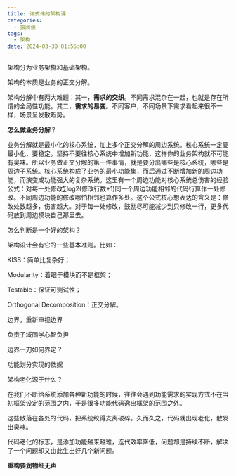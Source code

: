 ```yaml
---
title: 许式伟的架构课
categories:
  - 猿阅读
tags:
  - 架构
date: 2024-03-30 01:56:00
---
```


架构分为业务架构和基础架构。

架构的本质是业务的正交分解。



架构分解中有两大难题：其一，**需求的交织**。不同需求混杂在一起，也就是存在所谓的全局性功能。其二，**需求的易变**。不同客户，不同场景下需求看起来很不一样，场景呈发散趋势。



**怎么做业务分解**？

业务分解就是最小化的核心系统，加上多个正交分解的周边系统。核心系统一定要最小化，要稳定。坚持不要往核心系统中增加新功能，这样你的业务架构就不可能有臭味。所以业务做正交分解的第一件事情，就是要分出哪些是核心系统，哪些是周边子系统。核心系统构成了业务的最小功能集，而后通过不断增加新的周边功能，而演变成功能强大的复杂系统。这里有一个周边功能对核心系统总伤害的经验公式：对每一处修改∑log2(修改行数+1)同一个周边功能相邻的代码行算作一处修改。不同周边功能的修改哪怕相邻也算作多处。这个公式核心想表达的含义是：修改处数越多，伤害越大。对于每一处修改，鼓励尽可能减少到只修改一行，更多代码放到周边模块自己那里去。



怎么判断是一个好的架构？

架构设计会有它的一些基本准则。比如：

KISS：简单比复杂好；

Modularity：着眼于模块而不是框架；

Testable：保证可测试性；

Orthogonal Decomposition：正交分解。



边界，重新审视边界

负责子域同学心智负担

边界一刀如何界定？

功能划分实现的依据



架构老化源于什么？

在我们不断给系统添加各种新功能的时候，往往会遇到功能需求的实现方式不在当初框架设定的范围之内，于是很多功能代码逸出框架的范围之外。

这些散落在各处的代码，把系统绞得支离破碎。久而久之，代码就出现老化，散发出臭味。

代码老化的标志，是添加功能越来越难，迭代效率降低，问题却是持续不断，解决了一个问题却又由此生出好几个新问题。



**重构要润物细无声**
